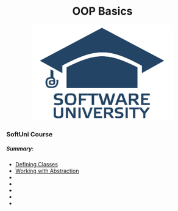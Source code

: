 <h1 align="center">OOP Basics</h1>
<p align="center"><img src="softuniLogo.PNG" alt="SoftUni Logo" width="370" height="250"></p>

<h3>SoftUni Course</h3>

<h5><i>Summary:</i></h5>

<ul>
	<li><a href="https://github.com/Gandjurov/OOP-Basic-CSharp/tree/master/01.DefiningClasses">Defining Classes</a></li>
	<li><a href="https://github.com/Gandjurov/OOP-Basic-CSharp/tree/master/02.WorkingWithAbstraction/WorkingWithAbstraction">Working with Abstraction</a></li>
	<li><a href=" "> </a></li>
	<li><a href=" "> </a></li>
	<li><a href=" "> </a></li>
	<li><a href=" "> </a></li>
	<li><a href=" "> </a></li>
</ul>

